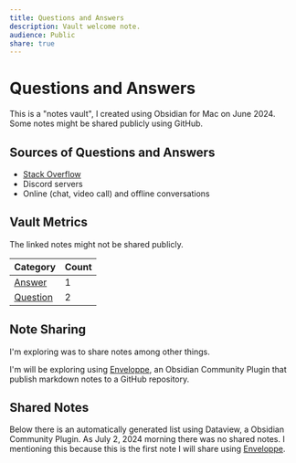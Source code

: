 ```yaml
---
title: Questions and Answers
description: Vault welcome note.
audience: Public
share: true
---
```


# Questions and Answers

This is a "notes vault", I created using Obsidian for Mac on June 2024. Some notes might be shared publicly using GitHub. 
## Sources of Questions and Answers
- [Stack Overflow](https://stackoverflow.com)
- Discord servers
- Online (chat, video call) and offline conversations

## Vault Metrics

The linked notes might not be shared publicly.

| Category                  | Count |
| ------------------------- | ----- |
| [Answer](./Answer.md)     | 1     |
| [Question](./Question.md) | 2     |


## Note Sharing

I'm exploring was to share notes among other things. 

I'm will be exploring using [Enveloppe](Enveloppe.md), an Obsidian Community Plugin that publish markdown notes to a GitHub repository.
## Shared Notes
Below there is an automatically generated list using Dataview, a Obsidian Community Plugin.
As July 2, 2024 morning there was no shared notes. I mentioning this because this is the first note I will share using [Enveloppe](Enveloppe.md).


